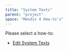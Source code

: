```yaml
---
title: "System Texts"
parent: "project"
space: "Mendix 4 How-to's"
---
```

Please select a how-to:

*   [Edit System Texts](edit-system-texts)
